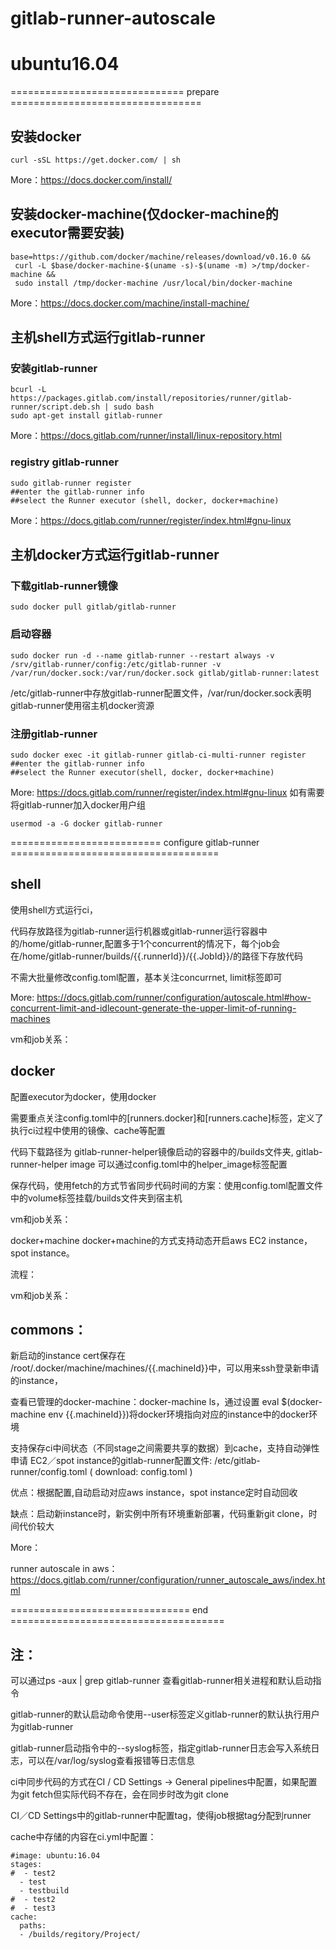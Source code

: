 # gitlab-runner-autoscale
# ubuntu16.04

==============================  prepare  =================================

## 安装docker
```
curl -sSL https://get.docker.com/ | sh
```
More：https://docs.docker.com/install/

## 安装docker-machine(仅docker-machine的executor需要安装)
```
base=https://github.com/docker/machine/releases/download/v0.16.0 &&
 curl -L $base/docker-machine-$(uname -s)-$(uname -m) >/tmp/docker-machine &&
 sudo install /tmp/docker-machine /usr/local/bin/docker-machine
 ```
More：https://docs.docker.com/machine/install-machine/
## 主机shell方式运行gitlab-runner
### 安装gitlab-runner
```
bcurl -L https://packages.gitlab.com/install/repositories/runner/gitlab-runner/script.deb.sh | sudo bash
sudo apt-get install gitlab-runner
```
More：https://docs.gitlab.com/runner/install/linux-repository.html

### registry gitlab-runner

```
sudo gitlab-runner register
##enter the gitlab-runner info
##select the Runner executor (shell, docker, docker+machine)
```
More：https://docs.gitlab.com/runner/register/index.html#gnu-linux

## 主机docker方式运行gitlab-runner
### 下载gitlab-runner镜像
```
sudo docker pull gitlab/gitlab-runner
```
### 启动容器
```
sudo docker run -d --name gitlab-runner --restart always -v /srv/gitlab-runner/config:/etc/gitlab-runner -v /var/run/docker.sock:/var/run/docker.sock gitlab/gitlab-runner:latest
```
/etc/gitlab-runner中存放gitlab-runner配置文件，/var/run/docker.sock表明gitlab-runner使用宿主机docker资源

### 注册gitlab-runner
```
sudo docker exec -it gitlab-runner gitlab-ci-multi-runner register
##enter the gitlab-runner info
##select the Runner executor(shell, docker, docker+machine)
```
More: https://docs.gitlab.com/runner/register/index.html#gnu-linux
如有需要将gitlab-runner加入docker用户组
```
usermod -a -G docker gitlab-runner
```
========================== configure gitlab-runner ====================================

## shell
使用shell方式运行ci，

代码存放路径为gitlab-runner运行机器或gitlab-runner运行容器中的/home/gitlab-runner,配置多于1个concurrent的情况下，每个job会在/home/gitlab-runner/builds/{{.runnerId}}/{{.JobId}}/的路径下存放代码

不需大批量修改config.toml配置，基本关注concurrnet, limit标签即可

More: https://docs.gitlab.com/runner/configuration/autoscale.html#how-concurrent-limit-and-idlecount-generate-the-upper-limit-of-running-machines

vm和job关系：

## docker
配置executor为docker，使用docker

需要重点关注config.toml中的[runners.docker]和[runners.cache]标签，定义了执行ci过程中使用的镜像、cache等配置

代码下载路径为 gitlab-runner-helper镜像启动的容器中的/builds文件夹, gitlab-runner-helper image 可以通过config.toml中的helper_image标签配置

保存代码，使用fetch的方式节省同步代码时间的方案：使用config.toml配置文件中的volume标签挂载/builds文件夹到宿主机

vm和job关系：

docker+machine
docker+machine的方式支持动态开启aws EC2 instance，spot instance。

流程：



vm和job关系：

## commons：

新启动的instance cert保存在 /root/.docker/machine/machines/{{.machineId}}中，可以用来ssh登录新申请的instance，

查看已管理的docker-machine：docker-machine ls，通过设置 eval $(docker-machine env {{.machineId}})将docker环境指向对应的instance中的docker环境

支持保存ci中间状态（不同stage之间需要共享的数据）到cache，支持自动弹性申请 EC2／spot instance的gitlab-runner配置文件: /etc/gitlab-runner/config.toml ( download: config.toml )

优点：根据配置,自动启动对应aws instance，spot instance定时自动回收

缺点：启动新instance时，新实例中所有环境重新部署，代码重新git clone，时间代价较大

More：

runner autoscale in aws： https://docs.gitlab.com/runner/configuration/runner_autoscale_aws/index.html



=============================== end =====================================

## 注：

可以通过ps -aux | grep gitlab-runner 查看gitlab-runner相关进程和默认启动指令

gitlab-runner的默认启动命令使用--user标签定义gitlab-runner的默认执行用户为gitlab-runner

gitlab-runner启动指令中的--syslog标签，指定gitlab-runner日志会写入系统日志，可以在/var/log/syslog查看报错等日志信息

ci中同步代码的方式在CI / CD Settings → General pipelines中配置，如果配置为git fetch但实际代码不存在，会在同步时改为git clone

CI／CD Settings中的gitlab-runner中配置tag，使得job根据tag分配到runner

cache中存储的内容在ci.yml中配置：
```
#image: ubuntu:16.04
stages:
#  - test2
  - test
  - testbuild
#  - test2
#  - test3
cache:
  paths:
  - /builds/regitory/Project/
```
